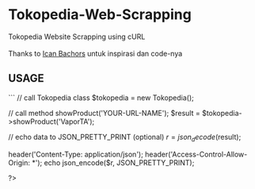 # Tokopedia-Web-Scrapping
Tokopedia Website Scrapping using cURL
<br/><br/>
Thanks to [Ican Bachors](https://github.com/bachors)
untuk inspirasi dan code-nya


<h2>USAGE</h2>
```
<?php
// require file tokopedia.php
require('lib/tokopedia.php');

// call Tokopedia class 
$tokopedia = new Tokopedia();

// call method showProduct('YOUR-URL-NAME');
$result = $tokopedia->showProduct('VaporTA');

// echo data to JSON_PRETTY_PRINT (optional)
$r = json_decode($result);

header('Content-Type: application/json');
header('Access-Control-Allow-Origin: *');
echo json_encode($r, JSON_PRETTY_PRINT);

?>
```
